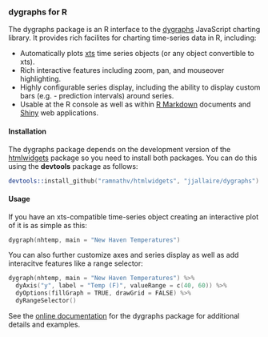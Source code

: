 ### dygraphs for R

The dygraphs package is an R interface to the [dygraphs](http://dygraphs.com) JavaScript charting library. It provides rich facilites for charting time-series data in R, including:

- Automatically plots [xts](http://cran.rstudio.com/web/packages/xts/index.html) time series objects (or any object convertible to xts).
- Rich interactive features including zoom, pan, and mouseover highlighting.
- Highly configurable series display, including the ability to display custom bars (e.g. - prediction intervals) around series.
- Usable at the R console as well as within [R Markdown](http://rmarkdown.rstudio.com) documents and [Shiny](http://shiny.rstudio.com) web applications.

#### Installation

The dygraphs package depends on the development version of the [htmlwidgets](https://github.com/ramnathv/htmlwidgets) package so you need to install both packages. You can do this using the **devtools** package as follows:

```S
devtools::install_github("ramnathv/htmlwidgets", "jjallaire/dygraphs")
```

#### Usage

If you have an xts-compatible time-series object creating an interactive plot of it is as simple as this:

```S
dygraph(nhtemp, main = "New Haven Temperatures")
```

You can also further customize axes and series display as well as add interacitve features like a range selector:

```S
dygraph(nhtemp, main = "New Haven Temperatures") %>%
  dyAxis("y", label = "Temp (F)", valueRange = c(40, 60)) %>%
  dyOptions(fillGraph = TRUE, drawGrid = FALSE) %>%
  dyRangeSelector()
```

See the [online documentation](http://jjallaire.github.io/dygraphs) for the dygraphs package for additional details and examples.









